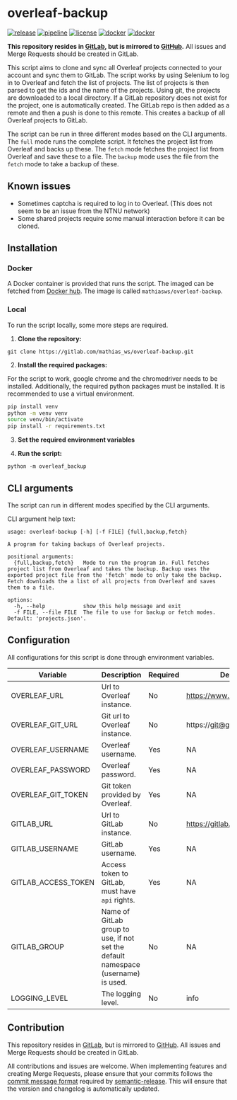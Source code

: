 # overleaf-backup

[![release](https://gitlab.com/mathias_ws/overleaf-backup/-/badges/release.svg?order_by=release_at)](https://gitlab.com/mathias_ws/overleaf-backup/-/releases)
[![pipeline](https://gitlab.com/mathias_ws/overleaf-backup/badges/main/pipeline.svg)](https://gitlab.com/mathias_ws/overleaf-backup/-/pipelines)
[![license](https://img.shields.io/badge/license-MIT-blue.svg)](https://gitlab.com/mathias_ws/overleaf-backup/-/blob/main/LICENSE)
[![docker](https://img.shields.io/docker/pulls/mathiasws/overleaf-backup)](https://hub.docker.com/r/mathiasws/overleaf-backup)
[![docker](https://img.shields.io/docker/image-size/mathiasws/overleaf-backup)](https://hub.docker.com/r/mathiasws/overleaf-backup)

**This repository resides in [GitLab](https://gitlab.com/mathias_ws/overleaf-backup), but is mirrored to [GitHub](https://github.com/mathias-ws/overleaf-backup).**
All issues and Merge Requests should be created in GitLab.

This script aims to clone and sync all Overleaf projects connected to your account and sync them to GitLab.
The script works by using Selenium to log in to Overleaf and fetch the list of projects. The list of
projects is then parsed to get the ids and the name of the projects. Using git, the projects
are downloaded to a local directory. If a GitLab repository does not exist for the project,
one is automatically created. The GitLab repo is then added as a remote and then a push is done to this remote.
This creates a backup of all Overleaf projects to GitLab.

The script can be run in three different modes based on the CLI arguments. The `full` mode runs the complete script. It fetches the project
list from Overleaf and backs up these. The `fetch` mode fetches the project list from Overleaf and save these to a file. The `backup` mode uses
the file from the `fetch` mode to take a backup of these.

## Known issues

- Sometimes captcha is required to log in to Overleaf. (This does not seem to be an issue from the NTNU network)
- Some shared projects require some manual interaction before it can be cloned.

## Installation

### Docker

A Docker container is provided that runs the script. The imaged can be fetched from [Docker hub](https://hub.docker.com/repository/docker/mathiasws/overleaf-backup).
The image is called `mathiasws/overleaf-backup`.

### Local

To run the script locally, some more steps are required.

1. **Clone the repository:**

`git clone https://gitlab.com/mathias_ws/overleaf-backup.git`

2. **Install the required packages:**

For the script to work, google chrome and the chromedriver needs to be installed.
Additionally, the required python packages must be installed. It is recommended to use a virtual environment.

```bash
pip install venv
python -m venv venv
source venv/bin/activate
pip install -r requirements.txt
```

3. **Set the required environment variables**

4. **Run the script:**

`python -m overleaf_backup`

## CLI arguments

The script can run in different modes specified by the CLI arguments.

CLI argument help text:

```text
usage: overleaf-backup [-h] [-f FILE] {full,backup,fetch}

A program for taking backups of Overleaf projects.

positional arguments:
  {full,backup,fetch}   Mode to run the program in. Full fetches project list from Overleaf and takes the backup. Backup uses the exported project file from the 'fetch' mode to only take the backup. Fetch downloads the a list of all projects from Overleaf and saves them to a file.

options:
  -h, --help            show this help message and exit
  -f FILE, --file FILE  The file to use for backup or fetch modes. Default: 'projects.json'.
```

## Configuration

All configurations for this script is done through environment variables.

| Variable            | Description                                                                       | Required | Default                      |
| ------------------- | --------------------------------------------------------------------------------- | -------- | ---------------------------- |
| OVERLEAF_URL        | Url to Overleaf instance.                                                         | No       | https://www.overleaf.com     |
| OVERLEAF_GIT_URL    | Git url to Overleaf instance.                                                     | No       | https://git@git.overleaf.com |
| OVERLEAF_USERNAME   | Overleaf username.                                                                | Yes      | NA                           |
| OVERLEAF_PASSWORD   | Overleaf password.                                                                | Yes      | NA                           |
| OVERLEAF_GIT_TOKEN  | Git token provided by Overleaf.                                                   | Yes      | NA                           |
| GITLAB_URL          | Url to GitLab instance.                                                           | No       | https://gitlab.com           |
| GITLAB_USERNAME     | GitLab username.                                                                  | Yes      | NA                           |
| GITLAB_ACCESS_TOKEN | Access token to GitLab, must have `api` rights.                                   | Yes      | NA                           |
| GITLAB_GROUP        | Name of GitLab group to use, if not set the default namespace (username) is used. | No       | NA                           |
| LOGGING_LEVEL       | The logging level.                                                                | No       | info                         |

## Contribution

This repository resides in [GitLab](https://gitlab.com/mathias_ws/overleaf-backup), but is mirrored to [GitHub](https://github.com/mathias-ws/overleaf-backup).
All issues and Merge Requests should be created in GitLab.

All contributions and issues are welcome.
When implementing features and creating Merge Requests, please ensure that
your commits follows the [commit message format](https://semantic-release.gitbook.io/semantic-release#commit-message-format)
required by [semantic-release](https://semantic-release.gitbook.io/semantic-release/).
This will ensure that the version and changelog is automatically updated.
